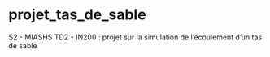 # projet_tas_de_sable
S2 - MIASHS TD2 - IN200 : projet sur la simulation de l’écoulement d’un tas de sable
